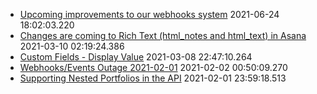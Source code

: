 * [Upcoming improvements to our webhooks system](https://forum.asana.com/t/upcoming-improvements-to-our-webhooks-system) 2021-06-24 18:02:03.220 
* [Changes are coming to Rich Text (html_notes and html_text) in Asana](https://forum.asana.com/t/changes-are-coming-to-rich-text-html-notes-and-html-text-in-asana) 2021-03-10 02:19:24.386 
* [Custom Fields - Display Value](https://forum.asana.com/t/custom-fields-display-value) 2021-03-08 22:47:10.264 
* [Webhooks/Events Outage 2021-02-01](https://forum.asana.com/t/webhooks-events-outage-2021-02-01) 2021-02-02 00:50:09.270 
* [Supporting Nested Portfolios in the API](https://forum.asana.com/t/supporting-nested-portfolios-in-the-api) 2021-02-01 23:59:18.513 
